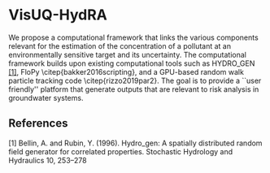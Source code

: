 # VisUQ-HydRA
We propose a computational framework that links the various components relevant for the estimation of the concentration of a pollutant at an environmentally
sensitive target and its uncertainty. The computational framework builds upon existing computational tools such as HYDRO_GEN [[1]](#1),
FloPy \citep{bakker2016scripting}, and a GPU-based random walk particle tracking code \citep{rizzo2019par2}. The goal is to provide a 
``user friendly'' platform that generate outputs that are relevant to risk analysis in groundwater systems.


## References
<a id="1">[1]</a> 
Bellin, A. and Rubin, Y. (1996). 
Hydro_gen: A spatially distributed random field generator for correlated properties. 
Stochastic Hydrology and Hydraulics 10, 253–278
